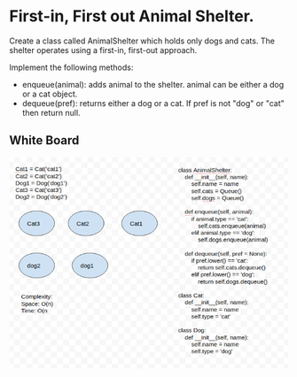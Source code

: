 # First-in, First out Animal Shelter.

Create a class called AnimalShelter which holds only dogs and cats. The shelter operates using a first-in, first-out approach.

Implement the following methods:
- enqueue(animal): adds animal to the shelter. animal can be either a dog or a cat object.
- dequeue(pref): returns either a dog or a cat. If pref is not "dog" or "cat" then return null.

## White Board

![](./../../challenges/assets/animal_shelter.png)


